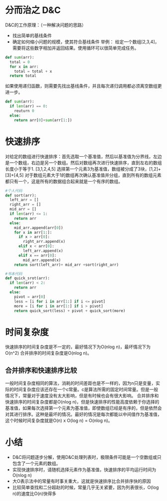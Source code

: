 # 分而治之 D&C
D&C的工作原理：（一种解决问题的思路）
* 找出简单的基线条件
* 确定如何缩小问题的规模，使其符合基线条件
举例：
给定一个数组[2,3,4]，需要将这些数字相加并返回结果。使用循环可以很简单完成任务。
```python
def sum(arr):
  total = 0
  for x in arr:
    total = total + x
  return total
```
如果使用递归函数，则需要先找出基线条件，并且每次递归调用都必须离空数组更进一步。
```python
def sum(arr):
  if len(arr) == 0:
    reuturn 0
  else:
    return arr[0]+sum(arr[1:])
```
# 快速排序
对给定的数组进行快速排序：首先选取一个基准值，然后以基准值为分界线，左边是一个数组，右边是另一个数组。然后对数组再次进行快速排序，直到左右的数组长度小于等于1.
[3,1,2,4,5]
选择第一个元素3为基准值，数组被分成了3块，[1,2]+[3]+[4,5]
对于数组元素大于1的数组再次确认基准值并分组，直到所有的数组元素都只有一个，这是所有的数据组合起来就是一个有序的数组。
```python
#个人代码
def sort(arr):
  left_arr = []
  right_arr = []
  mid_arr = []
  if len(arr) <= 1:
    return arr
  else:
    mid_arr.append(arr[0])
    for x in arr[1:]:
      if x > arr[0]:
        right_arr.append(x)
      elif x < arr[0]:
        left_arr.append(x)
      elif x == arr[0]:
        mid_arr.append(x)
    return sort(left_arr)+ mid_arr +sort(right_arr)

#书本代码
def quick_srot(arr):
  if len(arr) < 2:
    return arr
  else:
    pivot = arr[0]
    less = [i for i in arr[1:] if i <= pivot]
    more = [i for i in arr[1:] if i > pivot]
    return quick_sort(less) + pivot + quick_sort(more)
```
# 时间复杂度
快速排序的时间复杂度是不一定的，最好情况下为O(nlog n)，最坏情况下为O(n^2)
合并排序的时间复杂度是O(nlog n)。
## 合并排序和快速排序比较
一般时间复杂度相同的算法，消耗的时间差距也是不一样的，因为n只是变量，实际的时间复杂度应该还存在一个c常量。c是算法所需的固定时间常量。但是一般情况下，常量对于速度没有太大影响，但是有时候也会有很大影响。
合并排序和快速排序的时间复杂度都是O(nlog n)，但是快速排序的性能高度依赖于你选择的基准值，如果每次选择第一个元素为基准值，即使数组已经是有序的，但是依然会对其进行排序。这种是最坏的情况。最好的情况是每次都能以中间值作为基准值，这个时候时间复杂度就是O(n) x O(log n) = O(nlog n)。
# 小结
* D&C将问题逐步分解，使用D&C处理列表时，极限条件可能是一个空数组或只包含了一个元素的数组。
* 实现快速排序时，请随机选择元素作为基准值，快速排序的平均运行时间为O(nlog n)
* 大O表示法中的常量有时事关重大，这就是快速排序比合并排序快的原因
* 比较简单查找和二分超赵的时候，常量几乎无关紧要，因为列表很长，O(log n)的速度比O(n)快得多
